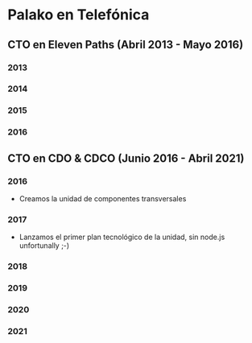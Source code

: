 # Palako en Telefónica
## CTO en Eleven Paths (Abril 2013 - Mayo 2016)
### 2013
### 2014
### 2015
### 2016
## CTO en CDO & CDCO (Junio 2016 - Abril 2021)
### 2016
* Creamos la unidad de componentes transversales
### 2017
* Lanzamos el primer plan tecnológico de la unidad, sin node.js unfortunally ;-)
### 2018
### 2019
### 2020
### 2021
